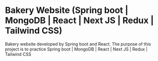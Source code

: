 # Bakery Website (Spring boot | MongoDB | React | Next JS | Redux | Tailwind CSS)
Bakery website developed by Spring boot and React. The purpose of this project is to practice Spring boot | MongoDB | React | Next JS | Redux | Tailwind CSS
